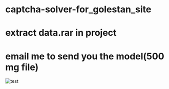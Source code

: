 # captcha-solver-for_golestan_site


# extract data.rar in project
# email me to send you the model(500 mg file)
![test](https://github.com/aminakbari7/captcha-solver-for_golestan_site/assets/133129036/39d093f2-63b1-4d7a-bef4-17c9bf1e53c0)
